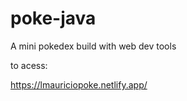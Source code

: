 # poke-java

A mini pokedex build with web dev tools

to acess:

https://lmauriciopoke.netlify.app/

